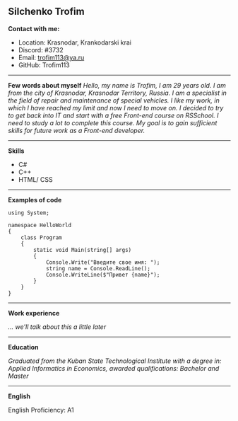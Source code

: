 **Silchenko Trofim**
----
**Contact with me:**

* Location: Krasnodar, Krankodarski krai
* Discord: #3732
* Email: trofim113@ya.ru
* GitHub: Trofim113

----
**Few words about myself**
*Hello, my name is Trofim, I am 29 years old. I am from the city of Krasnodar, Krasnodar Territory, Russia. I am a specialist in the field of repair and maintenance of special vehicles. I like my work, in which I have reached my limit and now I need to move on. I decided to try to get back into IT and start with a free Front-end course on RSSchool. I need to study a lot to complete this course. My goal is to gain sufficient skills for future work as a Front-end developer.*

----
**Skills**
* C#
* C++
* HTML/ CSS

----
**Examples of code**

```
using System;
 
namespace HelloWorld
{
    class Program
    {
        static void Main(string[] args)
        {
            Console.Write("Введите свое имя: ");
            string name = Console.ReadLine();
            Console.WriteLine($"Привет {name}");   
        }
    }
}
```
----
**Work experience**

*... we'll talk about this a little later*

----
**Education**

*Graduated from the Kuban State Technological Institute with a degree in: Applied Informatics in Economics, awarded qualifications: Bachelor and Master*

----
**English**

English Proficiency: A1

